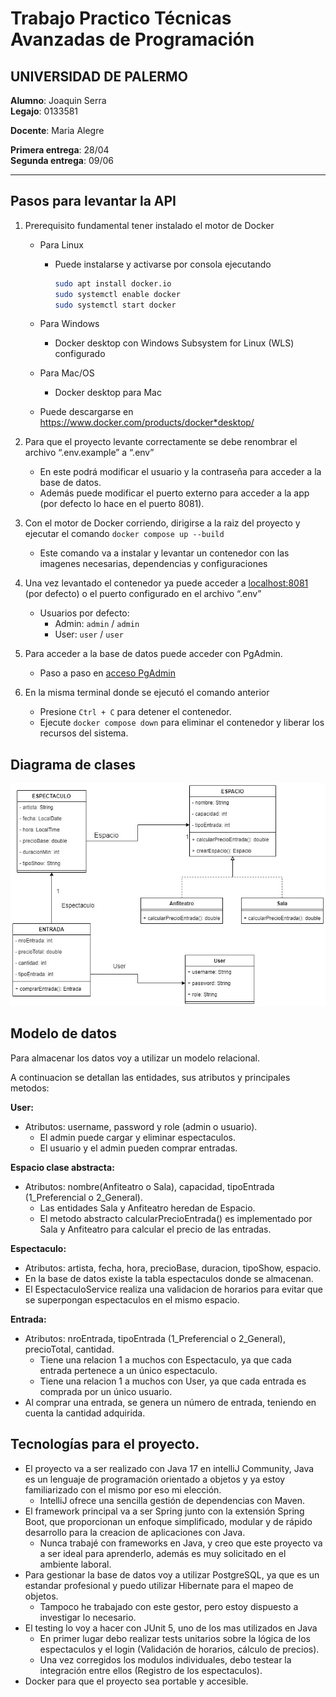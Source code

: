 # Trabajo Practico Técnicas Avanzadas de Programación
## UNIVERSIDAD DE PALERMO


**Alumno**: Joaquin Serra  
**Legajo**: 0133581

**Docente**: Maria Alegre

**Primera entrega**: 28/04  
**Segunda entrega**: 09/06

***

## Pasos para levantar la API

1. Prerequisito fundamental tener instalado el motor de Docker
   * Para Linux
     * Puede instalarse y activarse por consola ejecutando

       ```bash
       sudo apt install docker.io
       sudo systemctl enable docker
       sudo systemctl start docker
       ```

   * Para Windows
     * Docker desktop con Windows Subsystem for Linux (WLS) configurado
   * Para Mac/OS
     * Docker desktop para Mac
   * Puede descargarse en https://www.docker.com/products/docker*desktop/


2. Para que el proyecto levante correctamente se debe renombrar el archivo “.env.example” a “.env” 
   * En este podrá modificar el usuario y la contraseña para acceder a la base de datos.  
   * Además puede modificar el puerto externo para acceder a la app (por defecto lo hace en el puerto 8081).


3. Con el motor de Docker corriendo, dirigirse a la raiz del proyecto y ejecutar el comando `docker compose up --build`  
   * Este comando va a instalar y levantar un contenedor con las imagenes necesarias, dependencias y configuraciones


4. Una vez levantado el contenedor ya puede acceder a [localhost:8081](http://localhost:8081/) (por defecto) o el puerto configurado en el archivo “.env”
   * Usuarios por defecto: 
     * Admin: `admin` / `admin`
     * User: `user` / `user`


5. Para acceder a la base de datos puede acceder con PgAdmin.
   * Paso a paso en [acceso PgAdmin](src/main/resources/static/acceso_pgAdmin.txt)


6. En la misma terminal donde se ejecutó el comando anterior 
   * Presione `Ctrl + C` para detener el contenedor.
   * Ejecute `docker compose down` para eliminar el contenedor y liberar los recursos del sistema.



## Diagrama de clases
![Imagen del diagrama de clases](src/main/resources/static/images/DC_teatro.jpg)    

## Modelo de datos
Para almacenar los datos voy a utilizar un modelo relacional.  

A continuacion se detallan las entidades, sus atributos y principales metodos:

**User:**
* Atributos: username, password y role (admin o usuario).  
  * El admin puede cargar y eliminar espectaculos.
  * El usuario y el admin pueden comprar entradas.  
 
**Espacio clase abstracta:**
* Atributos: nombre(Anfiteatro o Sala), capacidad, tipoEntrada (1_Preferencial o 2_General).  
  * Las entidades Sala y Anfiteatro heredan de Espacio.
  * El metodo abstracto calcularPrecioEntrada() es implementado por Sala y Anfiteatro para calcular el precio de las entradas.

**Espectaculo:**
* Atributos: artista, fecha, hora, precioBase, duracion, tipoShow, espacio.  
* En la base de datos existe la tabla espectaculos donde se almacenan.
* El EspectaculoService realiza una validacion de horarios para evitar que se superpongan espectaculos en el mismo espacio.  

**Entrada:**
* Atributos: nroEntrada, tipoEntrada (1_Preferencial o 2_General), precioTotal, cantidad.
  * Tiene una relacion 1 a muchos con Espectaculo, ya que cada entrada pertenece a un único espectaculo.
  * Tiene una relacion 1 a muchos con User, ya que cada entrada es comprada por un único usuario.
* Al comprar una entrada, se genera un número de entrada, teniendo en cuenta la cantidad adquirida.


## Tecnologías para el proyecto.
* El proyecto va a ser realizado con Java 17 en intelliJ Community, Java es un lenguaje de programación orientado a objetos y ya estoy familiarizado con el mismo por eso mi elección.
  * IntelliJ ofrece una sencilla gestión de dependencias con Maven.
* El framework principal va a ser Spring junto con la extensión Spring Boot, que proporcionan un enfoque simplificado, modular y de rápido desarrollo para la creacion de aplicaciones con Java.
  * Nunca trabajé con frameworks en Java, y creo que este proyecto va a ser ideal para aprenderlo, además es muy solicitado en el ambiente laboral.
* Para gestionar la base de datos voy a utilizar PostgreSQL, ya que es un estandar profesional y puedo utilizar Hibernate para el mapeo de objetos.
  * Tampoco he trabajado con este gestor, pero estoy dispuesto a investigar lo necesario.
* El testing lo voy a hacer con JUnit 5, uno de los mas utilizados en Java
  * En primer lugar debo realizar tests unitarios sobre la lógica de los espectaculos y el login (Validación de horarios, cálculo de precios).
  * Una vez corregidos los modulos individuales, debo testear la integración entre ellos (Registro de los espectaculos).
* Docker para que el proyecto sea portable y accesible.  


